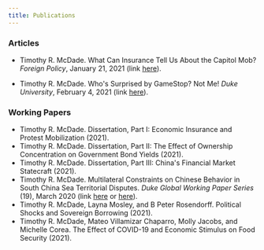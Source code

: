 ```yaml
---
title: Publications
---
```


### Articles

  - Timothy R. McDade. What Can Insurance Tell Us About the Capitol Mob? *Foreign Policy*, January 21, 2021 (link [here](https://foreignpolicy.com/2021/01/21/what-can-insurance-tell-us-about-the-capitol-mob/)).

  - Timothy R. McDade. Who's Surprised by GameStop? Not Me! *Duke University*, February 4, 2021 (link [here](https://medium.com/dukeuniversity/whos-surprised-by-gamestop-not-me-741bbc1d92cf)).


### Working Papers

  - Timothy R. McDade. Dissertation, Part I: Economic Insurance and Protest Mobilization (2021).
  - Timothy R. McDade. Dissertation, Part II: The Effect of Ownership Concentration on Government Bond Yields (2021).
  - Timothy R. McDade. Dissertation, Part III: China's Financial Market Statecraft (2021).
  - Timothy R. McDade. Multilateral Constraints on Chinese Behavior in South China Sea Territorial Disputes. *Duke Global Working Paper Series* (19), March 2020 (link [here](https://ssrn.com/abstract=3552183) or [here](http://dx.doi.org/10.2139/ssrn.3552183)).
  - Timothy R. McDade, Layna Mosley, and B Peter Rosendorff. Political Shocks and Sovereign Borrowing (2021).
  - Timothy R. McDade,  Mateo Villamizar Chaparro, Molly Jacobs, and Michelle Corea. The Effect of COVID-19 and Economic Stimulus on Food Security (2021).
